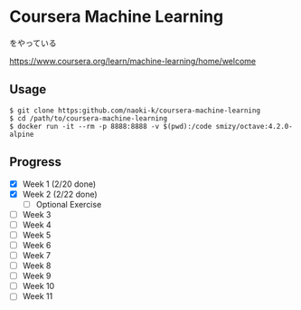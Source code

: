 # Coursera Machine Learning
をやっている

https://www.coursera.org/learn/machine-learning/home/welcome

## Usage

    $ git clone https:github.com/naoki-k/coursera-machine-learning
    $ cd /path/to/coursera-machine-learning
    $ docker run -it --rm -p 8888:8888 -v $(pwd):/code smizy/octave:4.2.0-alpine

## Progress
- [x] Week 1 (2/20 done)
- [x] Week 2 (2/22 done)
  - [ ] Optional Exercise
- [ ] Week 3
- [ ] Week 4
- [ ] Week 5
- [ ] Week 6
- [ ] Week 7
- [ ] Week 8
- [ ] Week 9
- [ ] Week 10
- [ ] Week 11
